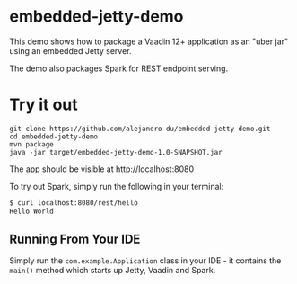 # embedded-jetty-demo

This demo shows how to package a Vaadin 12+ application as an "uber jar" using an embedded Jetty server.

The demo also packages Spark for REST endpoint serving.

# Try it out

```
git clone https://github.com/alejandro-du/embedded-jetty-demo.git
cd embedded-jetty-demo
mvn package
java -jar target/embedded-jetty-demo-1.0-SNAPSHOT.jar
```

The app should be visible at http://localhost:8080

To try out Spark, simply run the following in your terminal:

```bash
$ curl localhost:8080/rest/hello
Hello World
```

## Running From Your IDE

Simply run the `com.example.Application` class in your IDE - it contains the
`main()` method which starts up Jetty, Vaadin and Spark.

